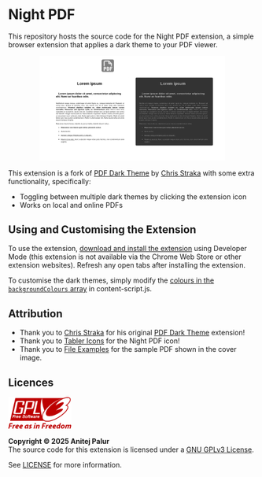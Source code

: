 # Night PDF

This repository hosts the source code for the Night PDF extension, a simple browser extension that applies a dark theme to your PDF viewer.

<p align="center">
  <img src="res/cover-image.png" width="75%" alt="The Night PDF cover image." />
</p>

This extension is a fork of [PDF Dark Theme][pdf-dark-theme-link] by [Chris Straka][chris-straka-link] with some extra functionality, specifically:

- Toggling between multiple dark themes by clicking the extension icon
- Works on local and online PDFs

## Using and Customising the Extension

To use the extension, [download and install the extension](https://dev.to/ben/how-to-install-chrome-extensions-manually-from-github-1612 "Learn how to download and install extensions from GitHub.")
using Developer Mode (this extension is not available via the Chrome Web Store or other extension websites). Refresh any open tabs after installing the extension.

To customise the dark themes, simply modify the [colours in the `backgroundColours` array](https://github.com/anipalur/night-pdf/blob/main/content-script.js#L10 "View the colours in the backgroundColours array.") in content-script.js.

## Attribution

- Thank you to [Chris Straka][chris-straka-link] for his original [PDF Dark Theme][pdf-dark-theme-link] extension!
- Thank you to [Tabler Icons](https://tabler.io/icons "Learn more about Tabler Icons.") for the Night PDF icon!
- Thank you to [File Examples](https://file-examples.com "Learn more about File Examples.") for the sample PDF shown in the cover image.

## Licences

<img src="res/gpl-v3-logo.png" width="128px" alt="The GPLv3 logo." />

**Copyright &copy; 2025 Anitej Palur**  
The source code for this extension is licensed under a [GNU GPLv3 License](https://www.gnu.org/licenses/gpl-3.0.html "Learn more about the GNU GPLv3 License.").

See [LICENSE](/LICENSE "View the LICENSE file.") for more information.

[pdf-dark-theme-link]: https://github.com/chris-straka/pdf-dark-theme "View the PDF Dark Theme GitHub repository."
[chris-straka-link]: https://cstraka.dev "Learn more about Chris Straka."
